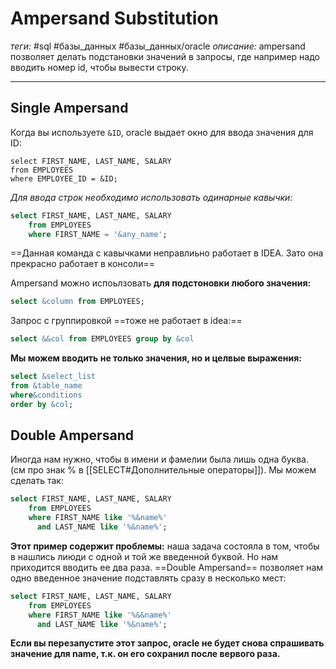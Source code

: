 # Ampersand Substitution
*теги:* #sql #базы_данных #базы_данных/oracle
*описание:* ampersand позволяет делать подстановки значений в запросы, где например надо вводить номер id, чтобы вывести строку. 

---
## Single Ampersand
Когда вы используете `&ID`, oracle выдает окно для ввода значения для ID:
```
select FIRST_NAME, LAST_NAME, SALARY
from EMPLOYEES
where EMPLOYEE_ID = &ID;
```

*Для ввода строк необходимо использовать одинарные кавычки:* 
```sql
select FIRST_NAME, LAST_NAME, SALARY
    from EMPLOYEES
    where FIRST_NAME = '&any_name';
```
==Данная команда с кавычками неправлиьно работает в IDEA. Зато она прекрасно работает в консоли==

Ampersand можно испоьлзовать **для подстоновки любого значения:**
```sql
select &column from EMPLOYEES;
```

Запрос с группировкой ==тоже не работает в idea:==
```sql
select &&col from EMPLOYEES group by &col
```

**Мы можем вводить не только значения, но и целвые выражения:**
```sql
select &select_list
from &table_name
where&conditions
order by &col;
```

## Double Ampersand
Иногда нам нужно, чтобы в имени и фамелии была лишь одна буква. (см про знак % в [[SELECT#Дополнительные операторы]]). Мы можем сделать так:
```sql
select FIRST_NAME, LAST_NAME, SALARY
    from EMPLOYEES
    where FIRST_NAME like '%&name%'
      and LAST_NAME like '%&name%';
```
**Этот пример содержит проблемы:** наша задача состояла в том, чтобы в нашлись лиюди с одной и той же введенной буквой. Но нам приходится вводить ее два раза. ==Double Ampersand== позволяет нам одно введенное значение подставлять сразу в несколько мест:
```sql
select FIRST_NAME, LAST_NAME, SALARY
    from EMPLOYEES
    where FIRST_NAME like '%&&name%'
      and LAST_NAME like '%&name%';
```
**Если вы перезапустите этот запрос, oracle не будет снова спрашивать значение для name, т.к. он его сохранил после вервого раза.**